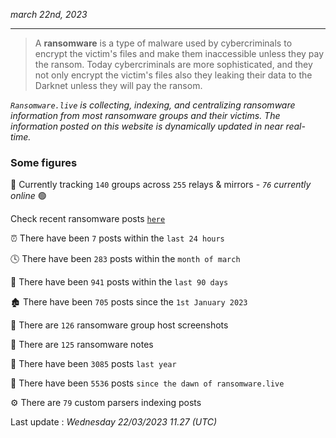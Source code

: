 _march 22nd, 2023_

---

> A **ransomware** is a type of malware used by cybercriminals to encrypt the victim's files and make them inaccessible unless they pay the ransom. Today cybercriminals are more sophisticated, and they not only encrypt the victim's files also they leaking their data to the Darknet unless they will pay the ransom.


_`Ransomware.live` is collecting, indexing, and centralizing ransomware information from most ransomware groups and their victims. The information posted on this website is dynamically updated in near real-time._

### Some figures 

🔎 Currently tracking `140` groups across `255` relays & mirrors - _`76` currently online_ 🟢

Check recent ransomware posts [`here`](recentposts.md)


⏰ There have been `7` posts within the `last 24 hours`

🕓 There have been `283` posts within the `month of march`

📅 There have been `941` posts within the `last 90 days`

🏚 There have been `705` posts since the `1st January 2023`

📸 There are `126` ransomware group host screenshots

📝 There are `125` ransomware notes

🚀 There have been `3085` posts `last year`

🐣 There have been `5536` posts `since the dawn of ransomware.live`

⚙️ There are `79` custom parsers indexing posts



Last update : _Wednesday 22/03/2023 11.27 (UTC)_

